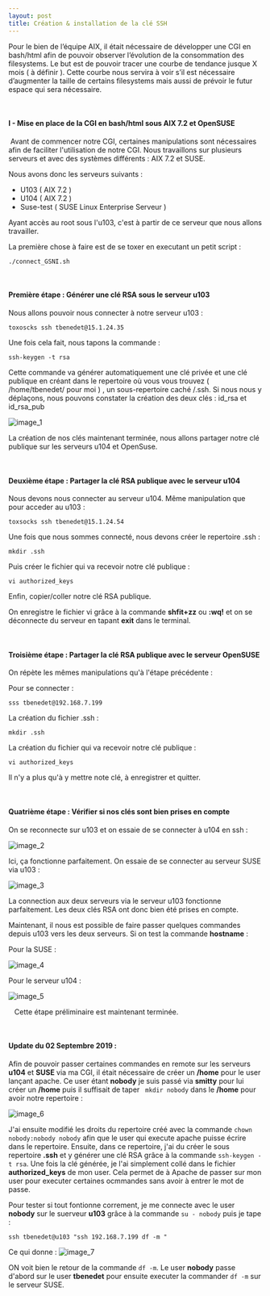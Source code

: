 ```yaml
---
layout: post
title: Création & installation de la clé SSH
---
```


Pour le bien de l’équipe AIX, il était nécessaire de développer une CGI en bash/html afin de pouvoir observer l’évolution de la consommation des filesystems. Le but est de pouvoir tracer une courbe de tendance jusque X mois ( à définir ). Cette courbe nous servira à voir s’il est nécessaire d’augmenter la taille de certains filesystems mais aussi de prévoir le futur espace qui sera nécessaire.

&nbsp;
&nbsp;

#### __I - Mise en place de la CGI en bash/html sous AIX 7.2 et OpenSUSE__

&nbsp;Avant de commencer notre CGI, certaines manipulations sont nécessaires afin de faciliter l'utilisation de notre CGI. Nous travaillons sur plusieurs serveurs et avec des systèmes différents : AIX 7.2 et SUSE. 

Nous avons donc les serveurs suivants :

- U103 ( AIX 7.2 )
- U104 ( AIX 7.2 )
- Suse-test ( SUSE Linux Enterprise Serveur )

Ayant accès au root sous l'u103, c'est à partir de ce serveur que nous allons travailler. 

La première chose à faire est de se toxer en executant un petit script :
```
./connect_GSNI.sh
```

&nbsp;
#### __Première étape : Générer une clé RSA sous le serveur u103__

Nous allons pouvoir nous connecter à notre serveur u103 :
```
toxoscks ssh tbenedet@15.1.24.35
```

Une fois cela fait, nous tapons la commande :
```
ssh-keygen -t rsa
```

Cette commande va générer automatiquement une clé privée et une clé publique en créant dans le repertoire où vous vous trouvez ( /home/tbenedet/ pour moi ) , un sous-repertoire caché /.ssh. Si nous nous y déplaçons, nous pouvons constater la création des deux clés : id_rsa et id_rsa_pub

![image_1](https://image.noelshack.com/fichiers/2019/29/4/1563438564-3.png "image1")


La création de nos clés maintenant terminée, nous allons partager notre clé publique sur les serveurs u104 et OpenSuse.

&nbsp;
#### __Deuxième étape : Partager la clé RSA publique avec le serveur u104__

Nous devons nous connecter au serveur u104. Même manipulation que pour acceder au u103 :
```
toxsocks ssh tbenedet@15.1.24.54
```

Une fois que nous sommes connecté, nous devons créer le repertoire .ssh :
```
mkdir .ssh
```

Puis créer le fichier qui va recevoir notre clé publique :
```
vi authorized_keys
```

Enfin, copier/coller notre clé RSA publique. 

On enregistre le fichier vi grâce à la commande __shfit+zz__ ou __:wq!__ et on se déconnecte du serveur en tapant __exit__ dans le terminal.

&nbsp;
#### __Troisième étape : Partager la clé RSA publique avec le serveur OpenSUSE__

On répète les mêmes manipulations qu'à l'étape précédente :

Pour se connecter :
```
sss tbenedet@192.168.7.199
```

La création du fichier .ssh :
```
mkdir .ssh
```

La création du fichier qui va recevoir notre clé publique :
```
vi authorized_keys
```

Il n'y a plus qu'à y mettre note clé, à enregistrer et quitter.

&nbsp;
#### __Quatrième étape : Vérifier si nos clés sont bien prises en compte__

On se reconnecte sur u103 et on essaie de se connecter à u104 en ssh :

![image_2](https://image.noelshack.com/fichiers/2019/29/4/1563441469-ffff.jpg)

Ici, ça fonctionne parfaitement. On essaie de se connecter au serveur SUSE via u103 :

![image_3](https://image.noelshack.com/fichiers/2019/29/4/1563441616-9.png)

La connection aux deux serveurs via le serveur u103 fonctionne parfaitement. Les deux clés RSA ont donc bien été prises en compte. 
&nbsp;

Maintenant, il nous est possible de faire passer quelques commandes depuis u103 vers les deux serveurs. Si on test la commande __hostname__ :

Pour la SUSE :

![image_4](https://image.noelshack.com/fichiers/2019/29/4/1563441770-10.png)


Pour le serveur u104 :

![image_5](https://image.noelshack.com/fichiers/2019/29/4/1563441890-12.png)

&nbsp;
&nbsp;Cette étape préliminaire est maintenant terminée.

&nbsp;
#### __Update du 02 Septembre 2019 :__

Afin de pouvoir passer certaines commandes en remote sur les serveurs __u104__ et __SUSE__ via ma CGI, il était nécessaire de créer un __/home__ pour le user lançant apache. Ce user étant __nobody__ je suis passé via __smitty__ pour lui créer un __/home__ puis il suffisait de taper ` mkdir nobody` dans le __/home__ pour avoir notre repertoire :

![image_6](https://image.noelshack.com/fichiers/2019/36/1/1567429434-apache-rsa.jpg)

J'ai ensuite modifié les droits du repertoire créé avec la commande `chown nobody:nobody nobody` afin que le user qui execute apache puisse écrire dans le repertoire. Ensuite, dans ce repertoire, j'ai du créer le sous repertoire __.ssh__ et y générer une clé RSA grâce à la commande `ssh-keygen -t rsa`. Une fois la clé générée, je l'ai simplement collé dans le fichier __authorized_keys__ de mon user. Cela permet de à Apache de passer sur mon user pour executer certaines ocmmandes sans avoir à entrer le mot de passe.

Pour tester si tout fontionne correment, je me connecte avec le user __nobody__ sur le suerveur __u103__ grâce à la commande `su - nobody` puis je tape :
```
ssh tbenedet@u103 "ssh 192.168.7.199 df -m "
```
Ce qui donne :
![image_7](https://image.noelshack.com/fichiers/2019/36/1/1567431873-rsa-suse.jpg)

ON voit bien le retour de la commande `df -m`. Le user __nobody__ passe d'abord sur le user __tbenedet__ pour ensuite executer la commander `df -m` sur le serveur SUSE.





